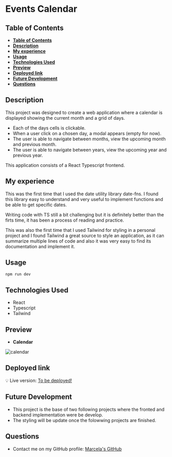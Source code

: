 # Events Calendar


## **Table of Contents** 

  - [**Table of Contents**](#table-of-contents)
  - [**Description**](#description)
  - [**My experience**](#my-experience)
  - [**Usage**](#usage)
  - [**Technologies Used**](#technologies-used)
  - [**Preview**](#preview)
  - [**Deployed link**](#deployed-link)
  - [**Future Development**](#future-development)
  - [**Questions**](#questions)


## **Description**

This project was designed to create a web application where a calendar is displayed showing the current month and a grid of days.

* Each of the days cells is clickable.
* When a user click on a chosen day, a modal appears (empty for now).
* The user is able to navigate between months, view the upcoming month and previous month.
* The user is able to navigate between years, view the upcoming year and previous year.

This application consists of a React Typescript frontend.

## **My experience**

This was the first time that I used the date utility library date-fns. I found this library easy to understand and very useful to implement functions and be able to get specific dates. 

Writing code with TS still a bit challenging but it is definitely better than the firts time, it has been a process of reading and practice. 

This was also the first time that I used Tailwind for styling in a personal project and I found Tailwind a great source to style an application, as it can summarize  multiple lines of code and also it was very easy to find its documentation and implement it.


## **Usage**

```
npm run dev 
```

## **Technologies Used**

* React
* Typescript
* Tailwind

## **Preview**

* **Calendar**

![calendar]()


## **Deployed link**

💡 Live version: [To be deployed!]()

## **Future Development**

* This project is the base of two following projects where the fronted and backend implementation were be develop.
* The styling will be update once the folowwing projects are finished.

## **Questions**

* Contact me on my GitHub profile: [Marcela's GitHub](https://github.com/marcelamejiao)
